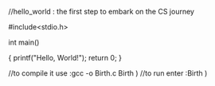 //hello_world : the first step to embark on the CS journey

#include<stdio.h>

int main()

{ 
printf("Hello, World!");
return 0;
}

//to compile it use :gcc -o Birth.c Birth )
//to run enter :Birth )
